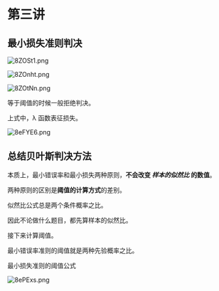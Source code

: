 # 第三讲
## 最小损失准则判决
![8ZOSt1.png](https://s1.ax1x.com/2020/03/12/8ZOSt1.png)

![8ZOnht.png](https://s1.ax1x.com/2020/03/12/8ZOnht.png)

![8ZOtNn.png](https://s1.ax1x.com/2020/03/12/8ZOtNn.png)

等于阈值的时候一般拒绝判决。

上式中，&lambda; 函数表征损失。

![8eFYE6.png](https://s1.ax1x.com/2020/03/12/8eFYE6.png)

## 总结贝叶斯判决方法
本质上，最小错误率和最小损失两种原则，**不会改变 _样本的似然比_ 的数值**。

两种原则的区别是**阈值的计算方式**的差别。

似然比公式总是两个条件概率之比。

因此不论做什么题目，都先算样本的似然比。

接下来计算阈值。

最小错误率准则的阈值就是两种先验概率之比。

最小损失准则的阈值公式

![8ePExs.png](https://s1.ax1x.com/2020/03/12/8ePExs.png)

